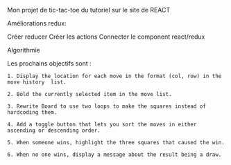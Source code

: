 Mon projet de tic-tac-toe du tutoriel sur le site de REACT

Améliorations redux: 

Créer reducer
Créer les actions
Connecter le component react/redux

  Algorithmie
  
  Les prochains objectifs sont :
  
    1. Display the location for each move in the format (col, row) in the move history  list.
    
    2. Bold the currently selected item in the move list.
    
    3. Rewrite Board to use two loops to make the squares instead of hardcoding them.
    
    4. Add a toggle button that lets you sort the moves in either ascending or descending order.
    
    5. When someone wins, highlight the three squares that caused the win.
    
    6. When no one wins, display a message about the result being a draw.
    
